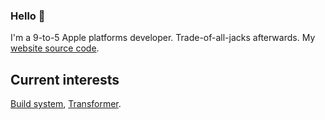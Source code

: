 ### Hello 👋

I'm a 9-to-5 Apple platforms developer. Trade-of-all-jacks afterwards. My [website source code](https://github.com/setoelkahfi/personal-website).

## Current interests

[Build system](https://bazel.build/basics/build-systems), [Transformer](https://arxiv.org/abs/1706.03762).
